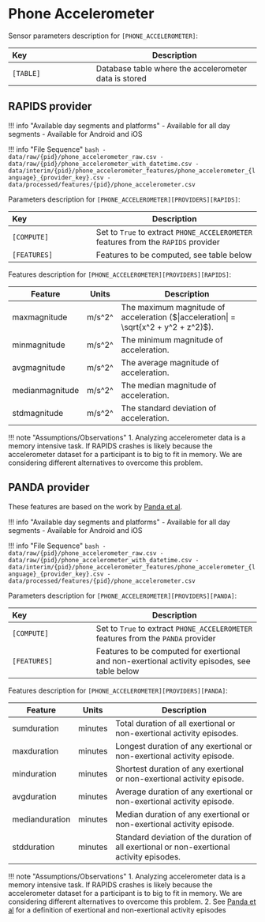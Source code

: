 # Phone Accelerometer

Sensor parameters description for `[PHONE_ACCELEROMETER]`:

|Key&nbsp;&nbsp;&nbsp;&nbsp;&nbsp;&nbsp;&nbsp;&nbsp;&nbsp;&nbsp;&nbsp;&nbsp;&nbsp;&nbsp;&nbsp;&nbsp;&nbsp;&nbsp;&nbsp;&nbsp;&nbsp;&nbsp;&nbsp;&nbsp;&nbsp;&nbsp;&nbsp;&nbsp;&nbsp;            | Description |
|----------------|-----------------------------------------------------------------------------------------------------------------------------------
|`[TABLE]`| Database table where the accelerometer data is stored

## RAPIDS provider

!!! info "Available day segments and platforms"
    - Available for all day segments
    - Available for Android and iOS

!!! info "File Sequence"
    ```bash
    - data/raw/{pid}/phone_accelerometer_raw.csv
    - data/raw/{pid}/phone_accelerometer_with_datetime.csv
    - data/interim/{pid}/phone_accelerometer_features/phone_accelerometer_{language}_{provider_key}.csv
    - data/processed/features/{pid}/phone_accelerometer.csv
    ```


Parameters description for `[PHONE_ACCELEROMETER][PROVIDERS][RAPIDS]`:

|Key&nbsp;&nbsp;&nbsp;&nbsp;&nbsp;&nbsp;&nbsp;&nbsp;&nbsp;&nbsp;&nbsp;&nbsp;&nbsp;&nbsp;&nbsp;&nbsp;&nbsp;&nbsp;&nbsp;&nbsp;&nbsp;&nbsp;&nbsp;&nbsp;&nbsp;&nbsp;&nbsp;&nbsp;&nbsp;            | Description |
|----------------|-----------------------------------------------------------------------------------------------------------------------------------
|`[COMPUTE]`| Set to `True` to extract `PHONE_ACCELEROMETER` features from the `RAPIDS` provider|
|`[FEATURES]` |         Features to be computed, see table below


Features description for `[PHONE_ACCELEROMETER][PROVIDERS][RAPIDS]`:

|Feature                    |Units      |Description|
|-------------------------- |---------- |---------------------------|
|maxmagnitude      |m/s^2^    |The maximum magnitude of acceleration ($\|acceleration\| = \sqrt{x^2 + y^2 + z^2}$).
|minmagnitude      |m/s^2^    |The minimum magnitude of acceleration.
|avgmagnitude      |m/s^2^    |The average magnitude of acceleration.
|medianmagnitude   |m/s^2^    |The median magnitude of acceleration.
|stdmagnitude      |m/s^2^    |The standard deviation of acceleration.

!!! note "Assumptions/Observations"
    1. Analyzing accelerometer data is a memory intensive task. If RAPIDS crashes is likely because the accelerometer dataset for a participant is to big to fit in memory. We are considering different alternatives to overcome this problem.

## PANDA provider

These features are based on the work by [Panda et al](../../citation#panda-accelerometer).

!!! info "Available day segments and platforms"
    - Available for all day segments
    - Available for Android and iOS

!!! info "File Sequence"
    ```bash
    - data/raw/{pid}/phone_accelerometer_raw.csv
    - data/raw/{pid}/phone_accelerometer_with_datetime.csv
    - data/interim/{pid}/phone_accelerometer_features/phone_accelerometer_{language}_{provider_key}.csv
    - data/processed/features/{pid}/phone_accelerometer.csv
    ```


Parameters description for `[PHONE_ACCELEROMETER][PROVIDERS][PANDA]`:

|Key&nbsp;&nbsp;&nbsp;&nbsp;&nbsp;&nbsp;&nbsp;&nbsp;&nbsp;&nbsp;&nbsp;&nbsp;&nbsp;&nbsp;&nbsp;&nbsp;&nbsp;&nbsp;&nbsp;&nbsp;&nbsp;&nbsp;&nbsp;&nbsp;&nbsp;&nbsp;&nbsp;&nbsp;&nbsp;            | Description |
|----------------|-----------------------------------------------------------------------------------------------------------------------------------
|`[COMPUTE]`| Set to `True` to extract `PHONE_ACCELEROMETER` features from the `PANDA` provider|
|`[FEATURES]` |         Features to be computed for exertional and non-exertional activity episodes, see table below


Features description for `[PHONE_ACCELEROMETER][PROVIDERS][PANDA]`:

|Feature                    |Units      |Description|
|-------------------------- |---------- |---------------------------|
| sumduration    | minutes | Total duration of all exertional or non-exertional activity episodes.                     |
| maxduration    | minutes | Longest duration of any exertional or non-exertional activity episode.                    |
| minduration    | minutes | Shortest duration of any exertional or non-exertional activity episode.                   |
| avgduration    | minutes | Average duration of any exertional or non-exertional activity episode.                    |
| medianduration | minutes | Median duration of any exertional or non-exertional activity episode.                     |
| stdduration    | minutes | Standard deviation of the duration of all exertional or non-exertional activity episodes. |

!!! note "Assumptions/Observations"
    1. Analyzing accelerometer data is a memory intensive task. If RAPIDS crashes is likely because the accelerometer dataset for a participant is to big to fit in memory. We are considering different alternatives to overcome this problem.
    2. See [Panda et al](../../citation#panda-accelerometer) for a definition of exertional and non-exertional activity episodes
